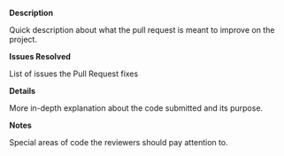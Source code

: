 **Description**

Quick description about what the pull request is meant to improve on the project.

**Issues Resolved**

List of issues the Pull Request fixes

**Details**

More in-depth explanation about the code submitted and its purpose.

**Notes**

Special areas of code the reviewers should pay attention to.
